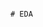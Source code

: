                                                                                                                       # EDA 
 
